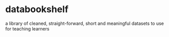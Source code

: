 # databookshelf
a library of cleaned, straight-forward, short and meaningful datasets to use for teaching learners
